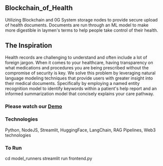 ## Blockchain_of_Health
Utilizing Blockchain and 0G System storage nodes to provide secure upload of health documents. Documents are run through an ML model to make more digestible in laymen's terms to help people take control of their health.

## The Inspiration
Health records are challenging to understand and often include a lot of foreign jargon. When it comes to your healthcare, having transparency on what medications and procedures you are being prescribed without the compromise of security is key. We solve this problem by leveraging natural language modeling techniques that provide users with greater insight into their medical documents. Specifically by employing a named entity recognition model to identify keywords within a patient's help report and an informed summarization model that concisely explains your care pathway.

### Please watch our [Demo](https://vimeo.com/959368305?share=copy) ###

### Technologies ###
Python, NodeJS, Streamlit, HuggingFace, LangChain, RAG Pipelines, Web3 technologies

### To Run ###
cd model_runners
streamlit run frontend.py
